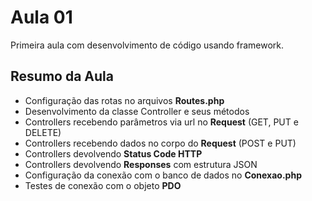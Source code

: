 # Aula 01

Primeira aula com desenvolvimento de código usando framework.

## Resumo da Aula
- Configuração das rotas no arquivos **Routes.php**
- Desenvolvimento da classe Controller e seus métodos
- Controllers recebendo parâmetros via url no **Request** (GET, PUT e DELETE)
- Controllers recebendo dados no corpo do **Request** (POST e PUT)
- Controllers devolvendo **Status Code HTTP** 
- Controllers devolvendo **Responses** com estrutura JSON
- Configuração da conexão com o banco de dados no **Conexao.php**
- Testes de conexão com o objeto **PDO**
